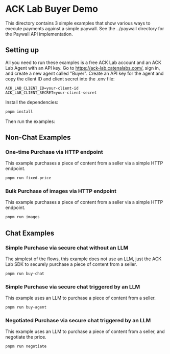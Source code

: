 # ACK Lab Buyer Demo

This directory contains 3 simple examples that show various ways to execute payments against a simple paywall. See the ../paywall directory for the Paywall API implementation.

## Setting up

All you need to run these examples is a free ACK Lab account and an ACK Lab Agent with an API key. Go to https://ack-lab.catenalabs.com/, sign in, and create a new agent called "Buyer". Create an API key for the agent and copy the client ID and client secret into the .env file:

```
ACK_LAB_CLIENT_ID=your-client-id
ACK_LAB_CLIENT_SECRET=your-client-secret
```

Install the dependencies:

```bash
pnpm install
```

Then run the examples:

## Non-Chat Examples

### One-time Purchase via HTTP endpoint

This example purchases a piece of content from a seller via a simple HTTP endpoint.

```bash
pnpm run fixed-price
```

### Bulk Purchase of images via HTTP endpoint

This example purchases a piece of content from a seller via a simple HTTP endpoint.

```bash
pnpm run images
```

## Chat Examples

### Simple Purchase via secure chat without an LLM

The simplest of the flows, this example does not use an LLM, just the ACK Lab SDK to securely purchase a piece of content from a seller.

```bash
pnpm run buy-chat
```

### Simple Purchase via secure chat triggered by an LLM

This example uses an LLM to purchase a piece of content from a seller.

```bash
pnpm run buy-agent
```

### Negotiated Purchase via secure chat triggered by an LLM

This example uses an LLM to purchase a piece of content from a seller, and negotiate the price.

```bash
pnpm run negotiate
```
